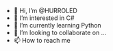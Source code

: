 - 👋 Hi, I’m @HURROLED
- 👀 I’m interested in C#
- 🌱 I’m currently learning Python
- 💞️ I’m looking to collaborate on ...
- 📫 How to reach me 

<!---
HURROLED/HURROLED is a ✨ special ✨ repository because its `README.md` (this file) appears on your GitHub profile.
You can click the Preview link to take a look at your changes.
--->
